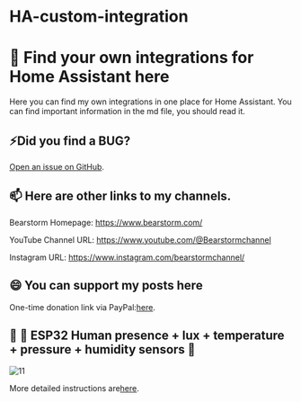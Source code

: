 # HA-custom-integration

# 👀 Find your own integrations for Home Assistant here

Here you can find my own integrations in one place for Home Assistant. You can find important information in the md file, you should read it.

## ⚡Did you find a BUG?

[Open an issue on GitHub](https://github.com/Bearstorm/HA-custom-integration/issues/new/choose).

## 📫 Here are other links to my channels.

Bearstorm Homepage: https://www.bearstorm.com/

YouTube Channel URL: https://www.youtube.com/@Bearstormchannel

Instagram URL: https://www.instagram.com/bearstormchannel/

## 😄 You can support my posts here
One-time donation link via PayPal:[here](https://www.paypal.com/donate/?hosted_button_id=PVATF8G5NZ392).

## 🔵 📢 ESP32 ​​​Human presence + lux + temperature + pressure + humidity sensors 📢

![11](https://github.com/user-attachments/assets/189a5f9b-e0a7-4d4c-87d8-3a18fe04abc6)



More detailed instructions are[here](https://github.com/Bearstorm/HA_Blueprints/blob/main/Automations/Zigbee2MQTT%20IKEA%20Somrig%20controller.md).
